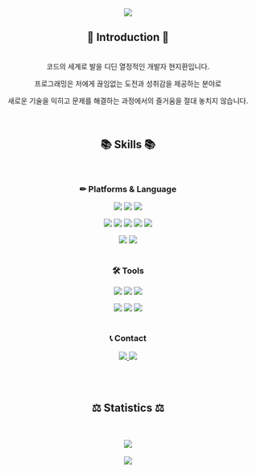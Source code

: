 <div align="center">
  
<img src="https://capsule-render.vercel.app/api?type=waving&color=auto&height=150&section=header&text=HyunJihwan&fontSize=60" />

## 🌱 Introduction 🌱
<br>
코드의 세계로 발을 디딘 열정적인 개발자 현지환입니다.

프로그래밍은 저에게 끊임없는 도전과 성취감을 제공하는 분야로

새로운 기술을 익히고 문제를 해결하는 과정에서의 즐거움을 절대 놓치지 않습니다.
<br><br><br>

## 📚 Skills 📚
<br>

### ✏ Platforms & Language 

<img src="https://img.shields.io/badge/Java-007396?style=flat&logo=Java&logoColor=white" /> <img src="https://img.shields.io/badge/JSP-FF9E0F?style=flat&logoColor=white" />
<img src="https://img.shields.io/badge/Spring-6DB33F?style=flat&logo=spring&logoColor=white" /> 

<img src="https://img.shields.io/badge/HTML5-E34F26?style=flat&logo=HTML5&logoColor=white" /> <img src="https://img.shields.io/badge/CSS3-1572B6?style=flat&logo=CSS3&logoColor=white" /> <img src="https://img.shields.io/badge/Javascipt-F7DF1E?style=flat&logo=javascript&logoColor=white" /> <img src="https://img.shields.io/badge/jQuery-0769AD?style=flat&logo=jquery&logoColor=white" />
<img src="https://img.shields.io/badge/Bootstrap-7952B3?style=flat&logo=bootstrap&logoColor=white" />

<img src="https://img.shields.io/badge/Oracle-F80000?style=flat&logo=oracle&logoColor=white" /> <img src="https://img.shields.io/badge/MyBatis-000000?style=flat&logoColor=white" />
<br><br>

### 🛠 Tools 
<img src="https://img.shields.io/badge/Eclipse%20IDE-2C2255?style=flat&logo=eclipseide&logoColor=white" /> <img src="https://img.shields.io/badge/Visual%20Studio%20Code-007ACC?style=flat&logo=visualstudiocode&logoColor=white" /> <img src="https://img.shields.io/badge/eGovFrame-1A1F71?style=flat&logoColor=white" /> 

<img src="https://img.shields.io/badge/DBeaver-372213?style=flat&logoColor=white" /> <img src="https://img.shields.io/badge/Apache%20Tomcat-F8DC75?style=flat&logo=apachetomcat&logoColor=white" />
<img src="https://img.shields.io/badge/Github-181717?style=flat&logo=github&logoColor=white" />
<br><br>

### 📞 Contact 
<a href="mailto:lsi6930@naver.com">
<img src="https://img.shields.io/badge/Mail-EA4335?style=flat&logo=gmail&logoColor=white" />
</a>
<a href="https://github.com/HyunJihwan/jihwan/raw/main/portfolio.pdf" download="portfolio.pdf">
<img src="https://img.shields.io/badge/portfolio-B5314C?style=flat&logo=codesandbox&logoColor=white" />
</a>
<br><br><br><br>

## ⚖ Statistics ⚖
<br><br>
<img src="https://github-readme-stats.vercel.app/api/top-langs/?username=HyunJihwan&layout=compact"><br><br><img src="https://github-readme-stats.vercel.app/api?username=HyunJihwan&show_icons=true">
</div>
